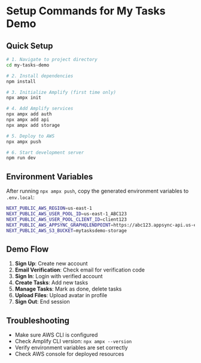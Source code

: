 # Setup Commands for My Tasks Demo

## Quick Setup

```bash
# 1. Navigate to project directory
cd my-tasks-demo

# 2. Install dependencies
npm install

# 3. Initialize Amplify (first time only)
npx ampx init

# 4. Add Amplify services
npx ampx add auth
npx ampx add api
npx ampx add storage

# 5. Deploy to AWS
npx ampx push

# 6. Start development server
npm run dev
```

## Environment Variables

After running `npx ampx push`, copy the generated environment variables to `.env.local`:

```bash
NEXT_PUBLIC_AWS_REGION=us-east-1
NEXT_PUBLIC_AWS_USER_POOL_ID=us-east-1_ABC123
NEXT_PUBLIC_AWS_USER_POOL_CLIENT_ID=client123
NEXT_PUBLIC_AWS_APPSYNC_GRAPHQLENDPOINT=https://abc123.appsync-api.us-east-1.amazonaws.com/graphql
NEXT_PUBLIC_AWS_S3_BUCKET=mytasksdemo-storage
```

## Demo Flow

1. **Sign Up**: Create new account
2. **Email Verification**: Check email for verification code
3. **Sign In**: Login with verified account
4. **Create Tasks**: Add new tasks
5. **Manage Tasks**: Mark as done, delete tasks
6. **Upload Files**: Upload avatar in profile
7. **Sign Out**: End session

## Troubleshooting

- Make sure AWS CLI is configured
- Check Amplify CLI version: `npx ampx --version`
- Verify environment variables are set correctly
- Check AWS console for deployed resources
